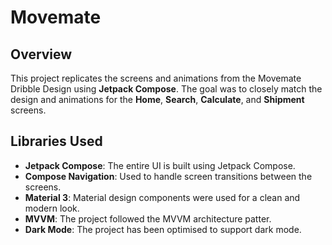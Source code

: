 # Movemate 

## Overview
This project replicates the screens and animations from the Movemate Dribble Design using **Jetpack Compose**. The goal was to closely match the design and animations for the **Home**, **Search**, **Calculate**, and **Shipment** screens.

## Libraries Used
- **Jetpack Compose**: The entire UI is built using Jetpack Compose.
- **Compose Navigation**: Used to handle screen transitions between the screens.
- **Material 3**: Material design components were used for a clean and modern look.
- **MVVM**: The project followed the MVVM architecture patter.
- **Dark Mode**: The project has been optimised to support dark mode.
